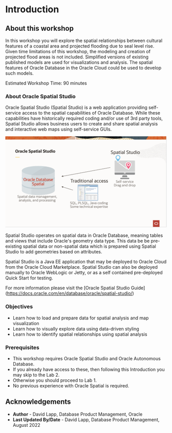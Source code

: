 # Introduction

## About this workshop

In this workshop you will explore the spatial relationships between cultural features of a coastal area and  projected flooding due to seal level rise. Given time limitations of this workshop, the modeling and creation of projected flood areas is not included. Simplified versions of existing published models are used for visualizations and analysis. The spatial features of Oracle Database in the Oracle Cloud could be used to develop such models.

Estimated Workshop Time: 90 minutes

### About Oracle Spatial Studio

Oracle Spatial Studio (Spatial Studio) is a web application providing self-service access to the spatial capabilities of Oracle Database. While these capabilities have historically required coding and/or use of 3rd party tools, Spatial Studio allows business users to create and share spatial analysis and interactive web maps using self-service GUIs. 

  ![Spatial Studio](./images/spatial-studio.png)

Spatial Studio operates on spatial data in Oracle Database, meaning tables and views that include Oracle's geometry data type. This data be be pre-existing spatial data or non-spatial data which is prepared using Spatial Studio to add geometries based on attributes. 

Spatial Studio is a Java EE application that may be deployed to Oracle Cloud from the Oracle Cloud Marketplace. Spatial Studio can also be deployed manually to Oracle WebLogic or Jetty, or as a self contained pre-deployed Quick Start for testing.

For more information please visit the [Oracle Spatial Studio Guide] (https://docs.oracle.com/en/database/oracle/spatial-studio/)

### Objectives

- Learn how to load and prepare data for spatial analysis and map visualization
- Learn how to visually explore data using data-driven styling
- Learn how to identify spatial relationships using spatial analysis


### Prerequisites

- This workshop requires Oracle Spatial Studio and Oracle Autonomous Database.  
- If you already have access to these, then following this Introduction you may skip to the Lab 2. 
- Otherwise you should proceed to Lab 1.
- No previous experience with Oracle Spatial is required.

## Acknowledgements

* **Author** - David Lapp, Database Product Management, Oracle
* **Last Updated By/Date** - David Lapp, Database Product Management, August 2022


